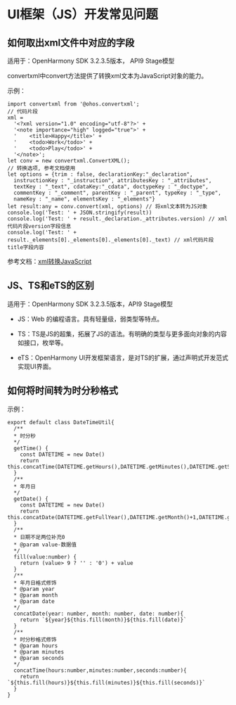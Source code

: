 # UI框架（JS）开发常见问题



## 如何取出xml文件中对应的字段

适用于：OpenHarmony SDK 3.2.3.5版本， API9 Stage模型

convertxml中convert方法提供了转换xml文本为JavaScript对象的能力。

示例：

  
```
import convertxml from '@ohos.convertxml';
// 代码片段
xml =
  '<?xml version="1.0" encoding="utf-8"?>' +
  '<note importance="high" logged="true">' +
  '    <title>Happy</title>' +
  '    <todo>Work</todo>' +
  '    <todo>Play</todo>' +
  '</note>';
let conv = new convertxml.ConvertXML(); 
// 转换选项, 参考文档使用
let options = {trim : false, declarationKey:"_declaration",
  instructionKey : "_instruction", attributesKey : "_attributes",
  textKey : "_text", cdataKey:"_cdata", doctypeKey : "_doctype",
  commentKey : "_comment", parentKey : "_parent", typeKey : "_type",
  nameKey : "_name", elementsKey : "_elements"}
let result:any = conv.convert(xml, options) // 将xml文本转为JS对象
console.log('Test: ' + JSON.stringify(result))
console.log('Test: ' + result._declaration._attributes.version) // xml代码片段version字段信息
console.log('Test: ' + result._elements[0]._elements[0]._elements[0]._text) // xml代码片段title字段内容
```

参考文档：[xml转换JavaScript](https://gitee.com/openharmony/docs/blob/master/zh-cn/application-dev/reference/apis/js-apis-convertxml.md)

## JS、TS和eTS的区别

适用于：OpenHarmony SDK 3.2.3.5版本，API9 Stage模型

- JS：Web 的编程语言。具有轻量级，弱类型等特点。

- TS：TS是JS的超集，拓展了JS的语法。有明确的类型与更多面向对象的内容如接口，枚举等。

- eTS：OpenHarmony UI开发框架语言，是对TS的扩展，通过声明式开发范式实现UI界面。

## 如何将时间转为时分秒格式

示例：

  
```
export default class DateTimeUtil{
  /**
  * 时分秒
  */
  getTime() {
    const DATETIME = new Date()
    return this.concatTime(DATETIME.getHours(),DATETIME.getMinutes(),DATETIME.getSeconds())
  }
  /**
  * 年月日
  */
  getDate() {
    const DATETIME = new Date()
    return this.concatDate(DATETIME.getFullYear(),DATETIME.getMonth()+1,DATETIME.getDate())
  }
  /**
  * 日期不足两位补充0
  * @param value-数据值
  */
  fill(value:number) {
    return (value> 9 ? '' : '0') + value
  }
  /**
  * 年月日格式修饰
  * @param year
  * @param month
  * @param date
  */
  concatDate(year: number, month: number, date: number){
    return `${year}${this.fill(month)}${this.fill(date)}`
  }
  /**
  * 时分秒格式修饰
  * @param hours
  * @param minutes
  * @param seconds
  */
  concatTime(hours:number,minutes:number,seconds:number){
    return `${this.fill(hours)}${this.fill(minutes)}${this.fill(seconds)}`
  }
}
```
